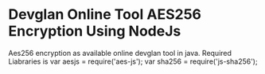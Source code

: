 # Devglan Online Tool AES256 Encryption Using NodeJs 
Aes256 encryption as available online devglan tool in java.
Required Liabraries is
var aesjs = require('aes-js');
var sha256 = require('js-sha256');

